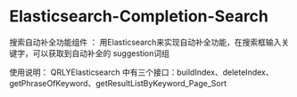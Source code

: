 # Elasticsearch-Completion-Search
搜索自动补全功能组件 ： 用Elasticsearch来实现自动补全功能，在搜索框输入关键字，可以获取到自动补全的 suggestion词组

使用说明：
  QRLYElasticsearch 中有三个接口：buildIndex、deleteIndex、getPhraseOfKeyword、getResultListByKeyword_Page_Sort
  

